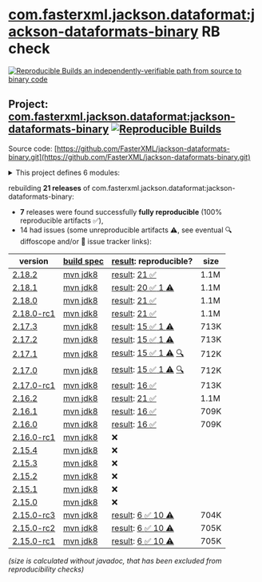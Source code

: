 [com.fasterxml.jackson.dataformat:jackson-dataformats-binary](https://central.sonatype.com/artifact/com.fasterxml.jackson.dataformat/jackson-dataformats-binary/versions) RB check
=======

[![Reproducible Builds](https://reproducible-builds.org/images/logos/rb.svg) an independently-verifiable path from source to binary code](https://reproducible-builds.org/)

## Project: [com.fasterxml.jackson.dataformat:jackson-dataformats-binary](https://central.sonatype.com/artifact/com.fasterxml.jackson.dataformat/jackson-dataformats-binary/versions) [![Reproducible Builds](https://img.shields.io/endpoint?url=https://raw.githubusercontent.com/jvm-repo-rebuild/reproducible-central/master/content/com/fasterxml/jackson/dataformat/jackson-dataformats-binary/badge.json)](https://github.com/jvm-repo-rebuild/reproducible-central/blob/master/content/com/fasterxml/jackson/dataformat/jackson-dataformats-binary/README.md)

Source code: [https://github.com/FasterXML/jackson-dataformats-binary.git](https://github.com/FasterXML/jackson-dataformats-binary.git)

<details><summary>This project defines 6 modules:</summary>

* [com.fasterxml.jackson.dataformat:jackson-dataformat-avro](https://central.sonatype.com/artifact/com.fasterxml.jackson.dataformat/jackson-dataformat-avro/overview)
* [com.fasterxml.jackson.dataformat:jackson-dataformat-cbor](https://central.sonatype.com/artifact/com.fasterxml.jackson.dataformat/jackson-dataformat-cbor/overview)
* [com.fasterxml.jackson.dataformat:jackson-dataformat-ion](https://central.sonatype.com/artifact/com.fasterxml.jackson.dataformat/jackson-dataformat-ion/overview)
* [com.fasterxml.jackson.dataformat:jackson-dataformat-protobuf](https://central.sonatype.com/artifact/com.fasterxml.jackson.dataformat/jackson-dataformat-protobuf/overview)
* [com.fasterxml.jackson.dataformat:jackson-dataformat-smile](https://central.sonatype.com/artifact/com.fasterxml.jackson.dataformat/jackson-dataformat-smile/overview)
* [com.fasterxml.jackson.dataformat:jackson-dataformats-binary](https://central.sonatype.com/artifact/com.fasterxml.jackson.dataformat/jackson-dataformats-binary/overview)
</details>

rebuilding **21 releases** of com.fasterxml.jackson.dataformat:jackson-dataformats-binary:
- **7** releases were found successfully **fully reproducible** (100% reproducible artifacts :white_check_mark:),
- 14 had issues (some unreproducible artifacts :warning:, see eventual :mag: diffoscope and/or :memo: issue tracker links):

| version | [build spec](/BUILDSPEC.md) | [result](https://reproducible-builds.org/docs/jvm/): reproducible? | size |
| -- | --------- | ------ | -- |
| [2.18.2](https://central.sonatype.com/artifact/com.fasterxml.jackson.dataformat/jackson-dataformats-binary/2.18.2/pom) | [mvn jdk8](jackson-dataformats-binary-2.18.2.buildspec) | [result](jackson-dataformats-binary-2.18.2.buildinfo): [21 :white_check_mark: ](jackson-dataformats-binary-2.18.2.buildcompare) | 1.1M |
| [2.18.1](https://central.sonatype.com/artifact/com.fasterxml.jackson.dataformat/jackson-dataformats-binary/2.18.1/pom) | [mvn jdk8](jackson-dataformats-binary-2.18.1.buildspec) | [result](jackson-dataformats-binary-2.18.1.buildinfo): [20 :white_check_mark:  1 :warning:](jackson-dataformats-binary-2.18.1.buildcompare) | 1.1M |
| [2.18.0](https://central.sonatype.com/artifact/com.fasterxml.jackson.dataformat/jackson-dataformats-binary/2.18.0/pom) | [mvn jdk8](jackson-dataformats-binary-2.18.0.buildspec) | [result](jackson-dataformats-binary-2.18.0.buildinfo): [21 :white_check_mark: ](jackson-dataformats-binary-2.18.0.buildcompare) | 1.1M |
| [2.18.0-rc1](https://central.sonatype.com/artifact/com.fasterxml.jackson.dataformat/jackson-dataformats-binary/2.18.0-rc1/pom) | [mvn jdk8](jackson-dataformats-binary-2.18.0-rc1.buildspec) | [result](jackson-dataformats-binary-2.18.0-rc1.buildinfo): [21 :white_check_mark: ](jackson-dataformats-binary-2.18.0-rc1.buildcompare) | 1.1M |
| [2.17.3](https://central.sonatype.com/artifact/com.fasterxml.jackson.dataformat/jackson-dataformats-binary/2.17.3/pom) | [mvn jdk8](jackson-dataformats-binary-2.17.3.buildspec) | [result](jackson-dataformats-binary-2.17.3.buildinfo): [15 :white_check_mark:  1 :warning:](jackson-dataformats-binary-2.17.3.buildcompare) | 713K |
| [2.17.2](https://central.sonatype.com/artifact/com.fasterxml.jackson.dataformat/jackson-dataformats-binary/2.17.2/pom) | [mvn jdk8](jackson-dataformats-binary-2.17.2.buildspec) | [result](jackson-dataformats-binary-2.17.2.buildinfo): [15 :white_check_mark:  1 :warning:](jackson-dataformats-binary-2.17.2.buildcompare) | 713K |
| [2.17.1](https://central.sonatype.com/artifact/com.fasterxml.jackson.dataformat/jackson-dataformats-binary/2.17.1/pom) | [mvn jdk8](jackson-dataformats-binary-2.17.1.buildspec) | [result](jackson-dataformats-binary-2.17.1.buildinfo): [15 :white_check_mark:  1 :warning:](jackson-dataformats-binary-2.17.1.buildcompare) [:mag:](jackson-dataformats-binary-2.17.1.diffoscope) | 712K |
| [2.17.0](https://central.sonatype.com/artifact/com.fasterxml.jackson.dataformat/jackson-dataformats-binary/2.17.0/pom) | [mvn jdk8](jackson-dataformats-binary-2.17.0.buildspec) | [result](jackson-dataformats-binary-2.17.0.buildinfo): [15 :white_check_mark:  1 :warning:](jackson-dataformats-binary-2.17.0.buildcompare) [:mag:](jackson-dataformats-binary-2.17.0.diffoscope) | 712K |
| [2.17.0-rc1](https://central.sonatype.com/artifact/com.fasterxml.jackson.dataformat/jackson-dataformats-binary/2.17.0-rc1/pom) | [mvn jdk8](jackson-dataformats-binary-2.17.0-rc1.buildspec) | [result](jackson-dataformats-binary-2.17.0-rc1.buildinfo): [16 :white_check_mark: ](jackson-dataformats-binary-2.17.0-rc1.buildcompare) | 713K |
| [2.16.2](https://central.sonatype.com/artifact/com.fasterxml.jackson.dataformat/jackson-dataformats-binary/2.16.2/pom) | [mvn jdk8](jackson-dataformats-binary-2.16.2.buildspec) | [result](jackson-dataformats-binary-2.16.2.buildinfo): [21 :white_check_mark: ](jackson-dataformats-binary-2.16.2.buildcompare) | 1.1M |
| [2.16.1](https://central.sonatype.com/artifact/com.fasterxml.jackson.dataformat/jackson-dataformats-binary/2.16.1/pom) | [mvn jdk8](jackson-dataformats-binary-2.16.1.buildspec) | [result](jackson-dataformats-binary-2.16.1.buildinfo): [16 :white_check_mark: ](jackson-dataformats-binary-2.16.1.buildcompare) | 709K |
| [2.16.0](https://central.sonatype.com/artifact/com.fasterxml.jackson.dataformat/jackson-dataformats-binary/2.16.0/pom) | [mvn jdk8](jackson-dataformats-binary-2.16.0.buildspec) | [result](jackson-dataformats-binary-2.16.0.buildinfo): [16 :white_check_mark: ](jackson-dataformats-binary-2.16.0.buildcompare) | 709K |
| [2.16.0-rc1](https://central.sonatype.com/artifact/com.fasterxml.jackson.dataformat/jackson-dataformats-binary/2.16.0-rc1/pom) | [mvn jdk8](jackson-dataformats-binary-2.16.0-rc1.buildspec) | :x: | |
| [2.15.4](https://central.sonatype.com/artifact/com.fasterxml.jackson.dataformat/jackson-dataformats-binary/2.15.4/pom) | [mvn jdk8](jackson-dataformats-binary-2.15.4.buildspec) | :x: | |
| [2.15.3](https://central.sonatype.com/artifact/com.fasterxml.jackson.dataformat/jackson-dataformats-binary/2.15.3/pom) | [mvn jdk8](jackson-dataformats-binary-2.15.3.buildspec) | :x: | |
| [2.15.2](https://central.sonatype.com/artifact/com.fasterxml.jackson.dataformat/jackson-dataformats-binary/2.15.2/pom) | [mvn jdk8](jackson-dataformats-binary-2.15.2.buildspec) | :x: | |
| [2.15.1](https://central.sonatype.com/artifact/com.fasterxml.jackson.dataformat/jackson-dataformats-binary/2.15.1/pom) | [mvn jdk8](jackson-dataformats-binary-2.15.1.buildspec) | :x: | |
| [2.15.0](https://central.sonatype.com/artifact/com.fasterxml.jackson.dataformat/jackson-dataformats-binary/2.15.0/pom) | [mvn jdk8](jackson-dataformats-binary-2.15.0.buildspec) | :x: | |
| [2.15.0-rc3](https://central.sonatype.com/artifact/com.fasterxml.jackson.dataformat/jackson-dataformats-binary/2.15.0-rc3/pom) | [mvn jdk8](jackson-dataformats-binary-2.15.0-rc3.buildspec) | [result](jackson-dataformats-binary-2.15.0-rc3.buildinfo): [6 :white_check_mark:  10 :warning:](jackson-dataformats-binary-2.15.0-rc3.buildcompare) | 704K |
| [2.15.0-rc2](https://central.sonatype.com/artifact/com.fasterxml.jackson.dataformat/jackson-dataformats-binary/2.15.0-rc2/pom) | [mvn jdk8](jackson-dataformats-binary-2.15.0-rc2.buildspec) | [result](jackson-dataformats-binary-2.15.0-rc2.buildinfo): [6 :white_check_mark:  10 :warning:](jackson-dataformats-binary-2.15.0-rc2.buildcompare) | 705K |
| [2.15.0-rc1](https://central.sonatype.com/artifact/com.fasterxml.jackson.dataformat/jackson-dataformats-binary/2.15.0-rc1/pom) | [mvn jdk8](jackson-dataformats-binary-2.15.0-rc1.buildspec) | [result](jackson-dataformats-binary-2.15.0-rc1.buildinfo): [6 :white_check_mark:  10 :warning:](jackson-dataformats-binary-2.15.0-rc1.buildcompare) | 705K |

<i>(size is calculated without javadoc, that has been excluded from reproducibility checks)</i>
